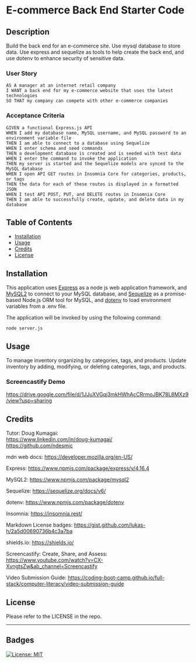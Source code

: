 # E-commerce Back End Starter Code

## Description

Build the back end for an e-commerce site. Use mysql database to store data. Use express and sequelize as tools to help create the back end, and use dotenv to enhance security of sensitive data.

### User Story

```
AS A manager at an internet retail company
I WANT a back end for my e-commerce website that uses the latest technologies
SO THAT my company can compete with other e-commerce companies
```

### Acceptance Criteria

```
GIVEN a functional Express.js API
WHEN I add my database name, MySQL username, and MySQL password to an environment variable file
THEN I am able to connect to a database using Sequelize
WHEN I enter schema and seed commands
THEN a development database is created and is seeded with test data
WHEN I enter the command to invoke the application
THEN my server is started and the Sequelize models are synced to the MySQL database
WHEN I open API GET routes in Insomnia Core for categories, products, or tags
THEN the data for each of these routes is displayed in a formatted JSON
WHEN I test API POST, PUT, and DELETE routes in Insomnia Core
THEN I am able to successfully create, update, and delete data in my database
```


## Table of Contents

- [Installation](#installation)
- [Usage](#usage)
- [Credits](#credits)
- [License](#license)

## Installation

This application uses [Express](https://www.npmjs.com/package/express/v/4.16.4) as a node js web application framework, and [MySQL2](https://www.npmjs.com/package/mysql2) to connect to your MySQL database, and [Sequelize](https://sequelize.org/docs/v6/) as a promise-based Node.js ORM tool for MySQL, and [dotenv](https://www.npmjs.com/package/dotenv) to load environment variables from a .env file. 

The application will be invoked by using the following command:

```
node server.js
```

## Usage

To manage inventory organizing by categories, tags, and products. Update inventory by adding, modifying, or deleting categories, tags, and products.

### Screencastify Demo
https://drive.google.com/file/d/1JJuXVGqj3mkHWhAcCRrmoJBK78L8MXz9/view?usp=sharing


## Credits

Tutor: Doug Kumagai:
<br />
https://www.linkedin.com/in/doug-kumagai/
<br />
https://github.com/ndesmic
<br />

mdn web docs: https://developer.mozilla.org/en-US/

Express: https://www.npmjs.com/package/express/v/4.16.4

MySQL2: https://www.npmjs.com/package/mysql2

Sequelize: https://sequelize.org/docs/v6/

dotenv: https://www.npmjs.com/package/dotenv

Insomnia: https://insomnia.rest/

Markdown License badges: https://gist.github.com/lukas-h/2a5d00690736b4c3a7ba

shields.io: https://shields.io/

Screencastify: Create, Share, and Assess: https://www.youtube.com/watch?v=CX-XvngtsZw&ab_channel=Screencastify

Video Submission Guide: https://coding-boot-camp.github.io/full-stack/computer-literacy/video-submission-guide


## License

Please refer to the LICENSE in the repo.

---

## Badges

[![License: MIT](https://img.shields.io/badge/License-MIT-yellow.svg)](https://opensource.org/licenses/MIT)

